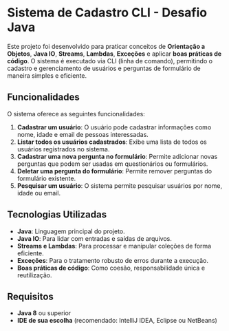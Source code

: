 # Sistema de Cadastro CLI - Desafio Java

Este projeto foi desenvolvido para praticar conceitos de **Orientação a Objetos**, **Java IO**, **Streams**, **Lambdas**, **Exceções** e aplicar **boas práticas de código**. O sistema é executado via CLI (linha de comando), permitindo o cadastro e gerenciamento de usuários e perguntas de formulário de maneira simples e eficiente.

## Funcionalidades

O sistema oferece as seguintes funcionalidades:

1. **Cadastrar um usuário**: O usuário pode cadastrar informações como nome, idade e email de pessoas interessadas.
2. **Listar todos os usuários cadastrados**: Exibe uma lista de todos os usuários registrados no sistema.
3. **Cadastrar uma nova pergunta no formulário**: Permite adicionar novas perguntas que podem ser usadas em questionários ou formulários.
4. **Deletar uma pergunta do formulário**: Permite remover perguntas do formulário existente.
5. **Pesquisar um usuário**: O sistema permite pesquisar usuários por nome, idade ou email.

## Tecnologias Utilizadas

- **Java**: Linguagem principal do projeto.
- **Java IO**: Para lidar com entradas e saídas de arquivos.
- **Streams e Lambdas**: Para processar e manipular coleções de forma eficiente.
- **Exceções**: Para o tratamento robusto de erros durante a execução.
- **Boas práticas de código**: Como coesão, responsabilidade única e reutilização.

## Requisitos

- **Java 8** ou superior
- **IDE de sua escolha** (recomendado: IntelliJ IDEA, Eclipse ou NetBeans)
